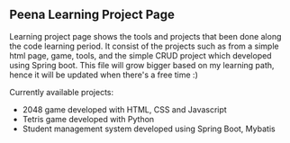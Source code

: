 ## Peena Learning Project Page

Learning project page shows the tools and projects that been done along the code learning period. 
It consist of the projects such as from a simple html page, game, tools, and the simple CRUD project which developed using Spring boot. 
This file will grow bigger based on my learning path, hence it will be updated when there's a free time :)

Currently available projects:
* 2048 game developed with HTML, CSS and Javascript
* Tetris game developed with Python
* Student management system developed using Spring Boot, Mybatis
